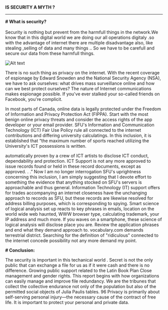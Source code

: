 <strong>IS SECURITY A MYTH ?</strong>
<hr>
<strong> # What is security?</strong><br>
<br>
Security is nothing but prevent from the harmfull things in the network.We know that in this digital world we are doing our all 
operations digitaly .so with the advantage of internet there are multiple disadvantage also, like stealing ,selling of data
and many things ..
So we have to be carefull and secure our data from these harmfull things.

![Alt text](https://damassets.autodesk.net/content/dam/autodesk/www/trustcenter/cloud-security-756x378.jpg "Title")

There is no such thing as privacy on the internet. With the recent coverage of espionage by Edward Snowden and the National Security Agency (NSA), 
we have to ask ourselves: what drives mass surveillance online and how can we best protect ourselves?
The nature of Internet communications makes espionage possible. If you've ever stalked your so-called friends on Facebook, you're complicit.

In most parts of Canada, online data is legally protected under the Freedom of Information and Privacy Protection Act (FIPPA).
Start with the most benign online privacy threats and consider the access rights of the app developer or your email provider.
SFU's Information and Communication Technology (ICT) Fair Use Policy rule all connected to the internet contributions and differing university calculatings. 
In this inclusion, it is established that “the maximum number of sports reached utilizing the University's ICT possessions is written.

automatically proven by a crew of ICT artists to disclose ICT conduct, dependability and protection. ICT Support is not any more approved to issue records found or held in these record documents,
except as approved. . .” Now I am no longer interrogation SFU's uprightness concerning this inclusion, I am simply suggesting that I devote effort to something the evidence that 
anything stocked on SFU's servers is approachable and thus general. Information Technology (IT) support offers for trades accompanying an internet closeness have the unchanging approach to records as SFU,
but these records are likewise resolved for address billing purposes, which is corresponding to spying. Smart science of logical analysis set up reacts to key phrases in emails,
location on the world wide web haunted, WWW browser type, calculating trademark, your IP address and much more.
If you waves on a smartphone, these science of logical analysis will disclose place you are.
Review the application phrases and end what they demand approach to. vocabulary.com demands terrestrial district.
Searching for the definition of "ridiculous" connected to the internet concede possibility not any more demand my point.

<strong> # Conclusion:</strong>


 The security is important in this techanical world .
 Secret is not the only public that can exchange a file for us as if it were cash and there is no difference. 
 Growing public support related to the Latin Book Plan Close management and gender rights. This report begins with how organizations 
 can easily manage and improve file redundancy. We are the tribunes that collect the collective endurance not only of the population but also of the permitted social objects of Julia Paulis tables.
 96 Privacy is primarily about self-serving personal injury—the necessary cause of the contract of free life. It is important to protect your personal and private data.
